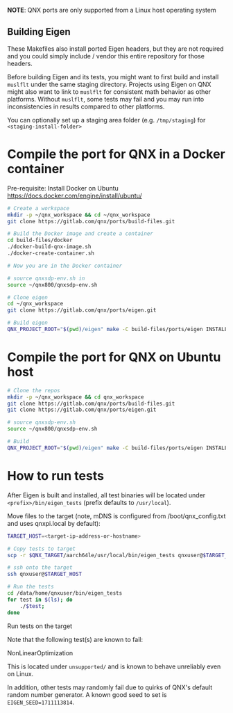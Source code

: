 **NOTE**: QNX ports are only supported from a Linux host operating system

Building Eigen
---
These Makefiles also install ported Eigen headers, but they are not required and you could
simply include / vendor this entire repository for those headers.

Before building Eigen and its tests, you might want to first build and install `muslflt`
under the same staging directory. Projects using Eigen on QNX might also want to link to
`muslflt` for consistent math behavior as other platforms. Without `muslflt`, some tests
may fail and you may run into inconsistencies in results compared to other platforms.

You can optionally set up a staging area folder (e.g. `/tmp/staging`) for `<staging-install-folder>`

# Compile the port for QNX in a Docker container

Pre-requisite: Install Docker on Ubuntu https://docs.docker.com/engine/install/ubuntu/
```bash
# Create a workspace
mkdir -p ~/qnx_workspace && cd ~/qnx_workspace
git clone https://gitlab.com/qnx/ports/build-files.git

# Build the Docker image and create a container
cd build-files/docker
./docker-build-qnx-image.sh
./docker-create-container.sh

# Now you are in the Docker container

# source qnxsdp-env.sh in
source ~/qnx800/qnxsdp-env.sh

# Clone eigen
cd ~/qnx_workspace
git clone https://gitlab.com/qnx/ports/eigen.git

# Build eigen
QNX_PROJECT_ROOT="$(pwd)/eigen" make -C build-files/ports/eigen INSTALL_ROOT_nto=<staging-install-folder> USE_INSTALL_ROOT=true JLEVEL=$(nproc) install
```

# Compile the port for QNX on Ubuntu host
```bash
# Clone the repos
mkdir -p ~/qnx_workspace && cd qnx_workspace
git clone https://gitlab.com/qnx/ports/build-files.git
git clone https://gitlab.com/qnx/ports/eigen.git

# source qnxsdp-env.sh
source ~/qnx800/qnxsdp-env.sh

# Build
QNX_PROJECT_ROOT="$(pwd)/eigen" make -C build-files/ports/eigen INSTALL_ROOT_nto=<staging-install-folder> USE_INSTALL_ROOT=true JLEVEL=$(nproc) install
```

# How to run tests

After Eigen is built and installed, all test binaries will be located under `<prefix>/bin/eigen_tests`
(prefix defaults to `/usr/local`).

Move files to the target (note, mDNS is configured from /boot/qnx_config.txt and
uses qnxpi.local by default):
```bash
TARGET_HOST=<target-ip-address-or-hostname>

# Copy tests to target
scp -r $QNX_TARGET/aarch64le/usr/local/bin/eigen_tests qnxuser@$TARGET_HOST:/data/home/qnxuser/bin

# ssh onto the target
ssh qnxuser@$TARGET_HOST

# Run the tests
cd /data/home/qnxuser/bin/eigen_tests
for test in $(ls); do
    ./$test;
done
```

Run tests on the target

Note that the following test(s) are known to fail:

NonLinearOptimization

This is located under `unsupported/` and is known to behave unreliably even on Linux.

In addition, other tests may randomly fail due to quirks of QNX's default random number generator.
A known good seed to set is `EIGEN_SEED=1711113814`.
